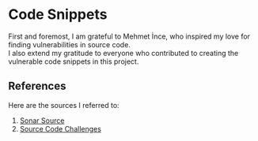 # Code Snippets

First and foremost, I am grateful to Mehmet İnce, who inspired my love for finding vulnerabilities in source code.  
I also extend my gratitude to everyone who contributed to creating the vulnerable code snippets in this project.

## References
Here are the sources I referred to:

1. [Sonar Source](https://www.sonarsource.com/knowledge/code-challenges/advent-calendar-2022/)  
2. [Source Code Challenges](https://www.youtube.com/playlist?list=PLwP4ObPL5GY8kGQlzB39NFLxrA6txbw4P)  
